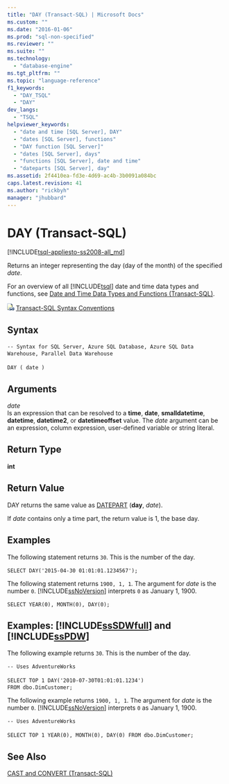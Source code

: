 ```yaml
---
title: "DAY (Transact-SQL) | Microsoft Docs"
ms.custom: ""
ms.date: "2016-01-06"
ms.prod: "sql-non-specified"
ms.reviewer: ""
ms.suite: ""
ms.technology: 
  - "database-engine"
ms.tgt_pltfrm: ""
ms.topic: "language-reference"
f1_keywords: 
  - "DAY_TSQL"
  - "DAY"
dev_langs: 
  - "TSQL"
helpviewer_keywords: 
  - "date and time [SQL Server], DAY"
  - "dates [SQL Server], functions"
  - "DAY function [SQL Server]"
  - "dates [SQL Server], days"
  - "functions [SQL Server], date and time"
  - "dateparts [SQL Server], day"
ms.assetid: 2f4410ea-fd3e-4d69-ac4b-3b0091a084bc
caps.latest.revision: 41
ms.author: "rickbyh"
manager: "jhubbard"
---
```

# DAY (Transact-SQL)
[!INCLUDE[tsql-appliesto-ss2008-all_md](../../database-engine/configure/windows/includes/tsql-appliesto-ss2008-all-md.md)]

  Returns an integer representing the day (day of the month) of the specified *date*.  
  
 For an overview of all [!INCLUDE[tsql](../../advanced-analytics/r-services/includes/tsql-md.md)] date and time data types and functions, see [Date and Time Data Types and Functions &#40;Transact-SQL&#41;](../../t-sql/functions/date-and-time-data-types-and-functions-transact-sql.md).  
  
 ![Topic link icon](../../database-engine/configure/windows/media/topic-link.gif "Topic link icon") [Transact-SQL Syntax Conventions](../../t-sql/language-elements/transact-sql-syntax-conventions-transact-sql.md)  
  
## Syntax  
  
```  
-- Syntax for SQL Server, Azure SQL Database, Azure SQL Data Warehouse, Parallel Data Warehouse  
  
DAY ( date )  
```  
  
## Arguments  
 *date*  
 Is an expression that can be resolved to a **time**, **date**, **smalldatetime**, **datetime**, **datetime2**, or **datetimeoffset** value. The *date* argument can be an expression, column expression, user-defined variable or string literal.  
  
## Return Type  
 **int**  
  
## Return Value  
 DAY returns the same value as [DATEPART](../../t-sql/functions/datepart-transact-sql.md) (**day**, *date*).  
  
 If *date* contains only a time part, the return value is 1, the base day.  
  
## Examples  
 The following statement returns `30`. This is the number of the day.  
  
```  
SELECT DAY('2015-04-30 01:01:01.1234567');  
```  
  
 The following statement returns `1900, 1, 1`. The argument for *date* is the number `0`. [!INCLUDE[ssNoVersion](../../advanced-analytics/r-services/includes/ssnoversion-md.md)] interprets `0` as January 1, 1900.  
  
```  
SELECT YEAR(0), MONTH(0), DAY(0);  
```  
  
## Examples: [!INCLUDE[ssSDWfull](../../relational-databases/reference/system-catalog-views/includes/sssdwfull-md.md)] and [!INCLUDE[ssPDW](../../database-engine/configure/windows/includes/sspdw-md.md)]  
 The following example returns `30`. This is the number of the day.  
  
```  
-- Uses AdventureWorks  
  
SELECT TOP 1 DAY('2010-07-30T01:01:01.1234')   
FROM dbo.DimCustomer;  
```  
  
 The following example returns `1900, 1, 1`. The argument for *date* is the number `0`. [!INCLUDE[ssNoVersion](../../advanced-analytics/r-services/includes/ssnoversion-md.md)] interprets `0` as January 1, 1900.  
  
```  
-- Uses AdventureWorks  
  
SELECT TOP 1 YEAR(0), MONTH(0), DAY(0) FROM dbo.DimCustomer;  
```  
  
## See Also  
 [CAST and CONVERT &#40;Transact-SQL&#41;](../../t-sql/functions/cast-and-convert-transact-sql.md)  
  
  

